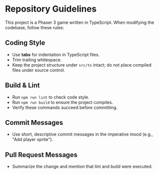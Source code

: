 # Repository Guidelines

This project is a Phaser 3 game written in TypeScript. When modifying the codebase, follow these rules:

## Coding Style
- Use **tabs** for indentation in TypeScript files.
- Trim trailing whitespace.
- Keep the project structure under `src/ts` intact; do not place compiled files under source control.

## Build & Lint
- Run `npm run lint` to check code style.
- Run `npm run build` to ensure the project compiles.
- Verify these commands succeed before committing.

## Commit Messages
- Use short, descriptive commit messages in the imperative mood (e.g., "Add player sprite").

## Pull Request Messages
- Summarize the change and mention that lint and build were executed.


